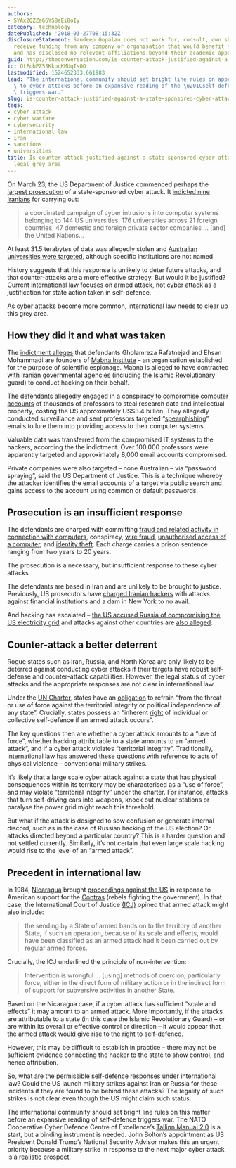 ```yaml
---
authors:
- SYAx2QZZa66YS8eEi8oIy
category: technology
datePublished: '2018-03-27T08:15:32Z'
disclosureStatement: Sandeep Gopalan does not work for, consult, own shares in or
  receive funding from any company or organisation that would benefit from this article,
  and has disclosed no relevant affiliations beyond their academic appointment.
guid: http://theconversation.com/is-counter-attack-justified-against-a-state-sponsored-cyber-attack-its-a-legal-grey-area-94023
id: QtFobPZ5SKkocKMUqIs0O
lastmodified: 1524652333.661983
lead: "The international community should set bright line rules on appropriate responses\
  \ to cyber attacks before an expansive reading of the \u201Cself-defense\u201D clause\
  \ triggers war."
slug: is-counter-attack-justified-against-a-state-sponsored-cyber-attack-its-a-legal-grey-area
tags:
- cyber attack
- cyber warfare
- cybersecurity
- international law
- iran
- sanctions
- universities
title: Is counter-attack justified against a state-sponsored cyber attack? It's a
  legal grey area
---
```

On March 23, the US Department of Justice commenced perhaps the [largest prosecution](https://www.c-span.org/video/?443007-1/iranians-indicted-multiple-university-hacking-charges) of a state-sponsored cyber attack. It [indicted nine Iranians](https://www.justice.gov/opa/pr/nine-iranians-charged-conducting-massive-cyber-theft-campaign-behalf-islamic-revolutionary) for carrying out:

> a coordinated campaign of cyber intrusions into computer systems belonging to 144 US universities, 176 universities across 21 foreign countries, 47 domestic and foreign private sector companies … [and] the United Nations…

At least 31.5 terabytes of data was allegedly stolen and [Australian universities were targeted](https://assets.documentcloud.org/documents/4419747/Read-the-Justice-Dept-indictment-against-Iranian.pdf), although specific institutions are not named. 

History suggests that this response is unlikely to deter future attacks, and that counter-attacks are a more effective strategy. But would it be justified? Current international law focuses on armed attack, not cyber attack as a justification for state action taken in self-defence. 

As cyber attacks become more common, international law needs to clear up this grey area.

## How they did it and what was taken

The [indictment alleges](https://assets.documentcloud.org/documents/4419747/Read-the-Justice-Dept-indictment-against-Iranian.pdf) that defendants Gholamreza Rafatnejad and Ehsan Mohammadi are founders of [Mabna Institute](http://mabna-ins.com/) – an organisation established for the purpose of scientific espionage. Mabna is alleged to have contracted with Iranian governmental agencies (including the Islamic Revolutionary guard) to conduct hacking on their behalf. 


The defendants allegedly engaged in a conspiracy [to compromise computer accounts](https://assets.documentcloud.org/documents/4419747/Read-the-Justice-Dept-indictment-against-Iranian.pdf) of thousands of professors to steal research data and intellectual property, costing the US approximately US$3.4 billion. They allegedly conducted surveillance and sent professors targeted “[spearphishing](https://www.scamwatch.gov.au/types-of-scams/attempts-to-gain-your-personal-information/phishing/whaling-spear-phishing)” emails to lure them into providing access to their computer systems.

Valuable data was transferred from the compromised IT systems to the hackers, according the the indictment. Over 100,000 professors were apparently targeted and approximately 8,000 email accounts compromised. 

Private companies were also targeted – none Australian – via “password spraying”, said the US Department of Justice. This is a technique whereby the attacker identifies the email accounts of a target via public search and gains access to the account using common or default passwords.

## Prosecution is an insufficient response

The defendants are charged with committing [fraud and related activity in connection with computers](https://www.law.cornell.edu/uscode/text/18/1030), conspiracy, [wire fraud](https://www.law.cornell.edu/uscode/text/18/1343), [unauthorised access of a computer](https://www.law.cornell.edu/uscode/text/18/1030), and [identity theft](https://www.law.cornell.edu/uscode/text/18/1028A). Each charge carries a prison sentence ranging from two years to 20 years.

The prosecution is a necessary, but insufficient response to these cyber attacks. 

The defendants are based in Iran and are unlikely to be brought to justice. Previously, US prosecutors have [charged Iranian hackers](https://www.justice.gov/opa/pr/seven-iranians-working-islamic-revolutionary-guard-corps-affiliated-entities-charged) with attacks against financial institutions and a dam in New York to no avail. 

And hacking has escalated – [the US accused Russia of compromising the US electricity grid](https://www.reuters.com/article/us-usa-russia-sanctions-energygrid/in-a-first-u-s-blames-russia-for-cyber-attacks-on-energy-grid-idUSKCN1GR2G3) and attacks against other countries are [also alleged](https://www.nytimes.com/2018/03/15/technology/saudi-arabia-hacks-cyberattacks.html).

## Counter-attack a better deterrent

Rogue states such as Iran, Russia, and North Korea are only likely to be deterred against conducting cyber attacks if their targets have robust self-defense and counter-attack capabilities. However, the legal status of cyber attacks and the appropriate responses are not clear in international law.

Under the [UN Charter](http://www.un.org/en/charter-united-nations/), states have an [obligation](http://www.un.org/en/sections/un-charter/chapter-i/index.html) to refrain “from the threat or use of force against the territorial integrity or political independence of any state”. Crucially, states possess an “inherent [right](http://www.un.org/en/sections/un-charter/chapter-vii/index.html) of individual or collective self-defence if an armed attack occurs”. 


The key questions then are whether a cyber attack amounts to a “use of force”, whether hacking attributable to a state amounts to an “armed attack”, and if a cyber attack violates “territorial integrity”. Traditionally, international law has answered these questions with reference to acts of physical violence – conventional military strikes. 

It’s likely that a large scale cyber attack against a state that has physical consequences within its territory may be characterised as a “use of force”, and may violate “territorial integrity” under the charter. For instance, attacks that turn self-driving cars into weapons, knock out nuclear stations or paralyse the power grid might reach this threshold.

But what if the attack is designed to sow confusion or generate internal discord, such as in the case of Russian hacking of the US election? Or attacks directed beyond a particular country? This is a harder question and not settled currently. Similarly, it’s not certain that even large scale hacking would rise to the level of an “armed attack”.

## Precedent in international law

In 1984, [Nicaragua](http://www.icj-cij.org/files/case-related/70/6505.pdf) brought [proceedings against the US](http://www.icj-cij.org/files/case-related/70/9615.pdf) in response to American support for the [Contras](https://www.history.com/this-day-in-history/reagan-gives-cia-authority-to-establish-the-contras) (rebels fighting the government). In that case, the International Court of Justice [(ICJ)](http://www.icj-cij.org/en) opined that armed attack might also include:

> the sending by a State of armed bands on to the territory of another State, if such an operation, because of its scale and effects, would have been classified as an armed attack had it been carried out by regular armed forces. 

Crucially, the ICJ underlined the principle of non-intervention: 

> Intervention is wrongful … [using] methods of coercion, particularly force, either in the direct form of military action or in the indirect form of support for subversive activities in another State. 

Based on the Nicaragua case, if a cyber attack has sufficient “scale and effects” it may amount to an armed attack. More importantly, if the attacks are attributable to a state (in this case the Islamic Revolutionary Guard) – or are within its overall or effective control or direction – it would appear that the armed attack would give rise to the right to self-defence. 


However, this may be difficult to establish in practice – there may not be sufficient evidence connecting the hacker to the state to show control, and hence attribution. 

So, what are the permissible self-defence responses under international law? Could the US launch military strikes against Iran or Russia for these incidents if they are found to be behind these attacks? The legality of such strikes is not clear even though the US might claim such status. 

The international community should set bright line rules on this matter before an expansive reading of self-defence triggers war. The NATO Cooperative Cyber Defence Centre of Excellence’s [Tallinn Manual 2.0](https://ccdcoe.org/sites/default/files/documents/CCDCOE_Tallinn_Manual_Onepager_web.pdf) is a start, but a binding instrument is needed. John Bolton’s appointment as US President Donald Trump’s National Security Advisor makes this an urgent priority because a military strike in response to the next major cyber attack is a [realistic prospect](https://theconversation.com/in-john-bolton-donald-trump-has-an-adviser-whos-radical-even-by-neocon-standards-93883).